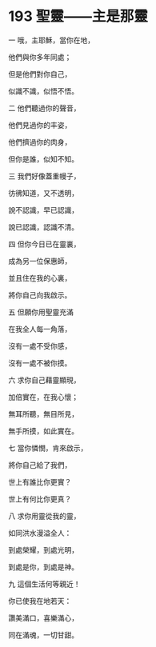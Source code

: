 # 193 聖靈——主是那靈

一 哦，主耶穌，當你在地，

他們與你多年同處；

但是他們對你自己，

似識不識，似悟不悟。

二 他們聽過你的聲音，

他們見過你的丰姿，

他們擠過你的肉身，

但你是誰，似知不知。

三 我們好像蓋重幔子，

彷彿知道，又不透明，

說不認識，早已認識，

說已認識，認識不清。

四 但你今日已在靈裏，

成為另一位保惠師，

並且住在我的心裏，

將你自己向我啟示。

五 但願你用聖靈充滿

在我全人每一角落，

沒有一處不受你感，

沒有一處不被你摸。

六 求你自己藉靈顯現，

加倍實在，在我心懷；

無耳所聽，無目所見，

無手所摸，如此實在。

七 當你憐憫，肯來啟示，

將你自己給了我們，

世上有誰比你更實？

世上有何比你更真？

八 求你用靈從我的靈，

如同洪水漫溢全人：

到處榮耀，到處光明，

到處是你，到處是神。

九 這個生活何等親近！

你已使我在地若天：

讚美滿口，喜樂滿心，

同在滿魂，一切甘甜。

